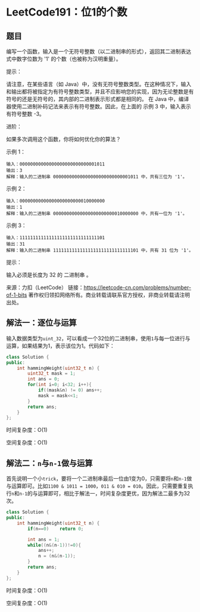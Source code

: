 # LeetCode191：位1的个数

## 题目

编写一个函数，输入是一个无符号整数（以二进制串的形式），返回其二进制表达式中数字位数为 '1' 的个数（也被称为汉明重量）。

 

提示：

请注意，在某些语言（如 Java）中，没有无符号整数类型。在这种情况下，输入和输出都将被指定为有符号整数类型，并且不应影响您的实现，因为无论整数是有符号的还是无符号的，其内部的二进制表示形式都是相同的。
在 Java 中，编译器使用二进制补码记法来表示有符号整数。因此，在上面的 示例 3 中，输入表示有符号整数 -3。


进阶：

如果多次调用这个函数，你将如何优化你的算法？


示例 1：

```
输入：00000000000000000000000000001011
输出：3
解释：输入的二进制串 00000000000000000000000000001011 中，共有三位为 '1'。
```

示例 2：

```
输入：00000000000000000000000010000000
输出：1
解释：输入的二进制串 00000000000000000000000010000000 中，共有一位为 '1'。
```

示例 3：

```
输入：11111111111111111111111111111101
输出：31
解释：输入的二进制串 11111111111111111111111111111101 中，共有 31 位为 '1'。
```


提示：

输入必须是长度为 32 的 二进制串 。

来源：力扣（LeetCode）
链接：https://leetcode-cn.com/problems/number-of-1-bits
著作权归领扣网络所有。商业转载请联系官方授权，非商业转载请注明出处。

## 解法一：逐位与运算

输入数据类型为`uint_32`，可以看成一个32位的二进制串，使用`1`与每一位进行与运算，如果结果为1，表示该位为1。代码如下：

```c++
class Solution {
public:
    int hammingWeight(uint32_t n) {
        uint32_t mask = 1;
        int ans = 0;
        for(int i=0; i<32; i++){
            if((mask&n) != 0) ans++;
            mask = mask<<1;
        }
        return ans;
    }
};
```

时间复杂度：O(1)

空间复杂度：O(1)

## 解法二：`n`与`n-1`做与运算

首先说明一个小`trick`，要将一个二进制串最后一位由1变为0，只需要将`n`和`n-1`做与运算即可。比如`1100 & 1011 = 1000`，`011 & 010 = 010`。因此，只需要重复执行`n`和`n-1`的与运算即可，相比于解法一，时间复杂度更优，因为解法二最多为32次。

```c++
class Solution {
public:
    int hammingWeight(uint32_t n) {
        if(n==0)    return 0;

        int ans = 1;
        while((n&(n-1))!=0){
            ans++;
            n = (n&(n-1));
        }
        return ans;
    }
};
```

时间复杂度：O(1)

空间复杂度：O(1)